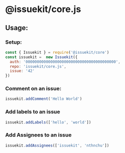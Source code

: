 # @issuekit/core.js
## Usage:
### Setup:
```javascript
const { Issuekit } = require('@issuekit/core')
const issuekit =  new Issuekit({
  auth: '0000000000000000000000000000000000000000',
  repo: 'issuekit/core.js',
  issue: '42'
})
```
### Comment on an issue:
```javascript
issuekit.addComment('Hello World')
```
### Add labels to an issue
```javascript
issuekit.addLabels(['hello', 'world'])
```

### Add Assignees to an issue
```javascript
issuekit.addAssignees(['issuekit', 'nthnchu'])
```
